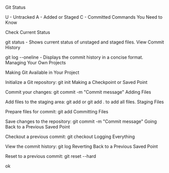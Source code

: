 Git Status

U - Untracked
A - Added or Staged
C - Committed
Commands You Need to Know

Check Current Status

git status - Shows current status of unstaged and staged files.
View Commit History

git log --oneline - Displays the commit history in a concise format.
Managing Your Own Projects

Making Git Available in Your Project

Initialize a Git repository: git init
Making a Checkpoint or Saved Point

Commit your changes: git commit -m "Commit message"
Adding Files

Add files to the staging area: git add <filename> or git add . to add all files.
Staging Files

Prepare files for commit: git add <filename>
Committing Files

Save changes to the repository: git commit -m "Commit message"
Going Back to a Previous Saved Point

Checkout a previous commit: git checkout <commit-hash>
Logging Everything

View the commit history: git log
Reverting Back to a Previous Saved Point

Reset to a previous commit: git reset --hard <commit-hash>

ok